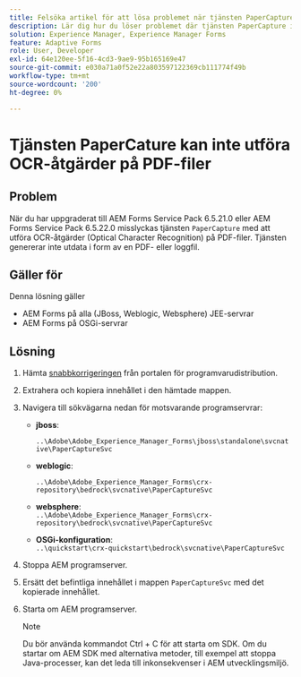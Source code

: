```yaml
---
title: Felsöka artikel för att lösa problemet när tjänsten PaperCapture inte kan utföra OCR-åtgärder (Optical Character Recognition) på PDF-filer.
description: Lär dig hur du löser problemet där tjänsten PaperCapture inte kan utföra OCR-åtgärder (Optical Character Recognition) på PDF-filer.
solution: Experience Manager, Experience Manager Forms
feature: Adaptive Forms
role: User, Developer
exl-id: 64e120ee-5f16-4cd3-9ae9-95b165169e47
source-git-commit: e030a71a0f52e22a803597122369cb111774f49b
workflow-type: tm+mt
source-wordcount: '200'
ht-degree: 0%

---
```



# Tjänsten PaperCature kan inte utföra OCR-åtgärder på PDF-filer

## Problem

När du har uppgraderat till AEM Forms Service Pack 6.5.21.0 eller AEM Forms Service Pack 6.5.22.0 misslyckas tjänsten `PaperCapture` med att utföra OCR-åtgärder (Optical Character Recognition) på PDF-filer. Tjänsten genererar inte utdata i form av en PDF- eller loggfil.

## Gäller för

Denna lösning gäller

* AEM Forms på alla (JBoss, Weblogic, Websphere) JEE-servrar
* AEM Forms på OSGi-servrar

## Lösning

1. Hämta [snabbkorrigeringen](https://nam04.safelinks.protection.outlook.com/?url=https%3A%2F%2Fexperience.adobe.com%2F%23%2Fdownloads%2Fcontent%2Fsoftware-distribution%2Fen%2Faem.html%3Fpackage%3D%2Fcontent%2Fsoftware-distribution%2Fen%2Fdetails.html%2Fcontent%2Fdam%2Faem%2Fpublic%2Fadobe%2Fpackages%2Fcq650%2Fhotfix%2FPaperCaptureSvc.zip&data=05%7C02%7Cruchitas%40adobe.com%7Cf50f80aab6994875271a08dc91f2f137%7Cfa7b1b5a7b34438794aed2c178decee1%7C0%7C0%7C638545719814675925%7CUnknown%7CTWFpbGZsb3d8eyJWIjoiMC4wLjAwMDAiLCJQIjoiV2luMzIiLCJBTiI6Ik1haWwiLCJXVCI6Mn0%3D%7C0%7C%7C%7C&sdata=9pTrMfiMD%2B5kQezxsZwTdOmaaktxURR99d7f6wHr%2FWQ%3D&reserved=0) från portalen för programvarudistribution.
1. Extrahera och kopiera innehållet i den hämtade mappen.
1. Navigera till sökvägarna nedan för motsvarande programservrar:
   * **jboss**:

     `..\Adobe\Adobe_Experience_Manager_Forms\jboss\standalone\svcnative\PaperCaptureSvc`
   * **weblogic**:

     `..\Adobe\Adobe_Experience_Manager_Forms\crx-repository\bedrock\svcnative\PaperCaptureSvc`
   * **websphere**:\
     `..\Adobe\Adobe_Experience_Manager_Forms\crx-repository\bedrock\svcnative\PaperCaptureSvc`
   * **OSGi-konfiguration**:\
     `..\quickstart\crx-quickstart\bedrock\svcnative\PaperCaptureSvc`
1. Stoppa AEM programserver.
1. Ersätt det befintliga innehållet i mappen `PaperCaptureSvc` med det kopierade innehållet.
1. Starta om AEM programserver.

   >[!NOTE]
   >
   > Du bör använda kommandot Ctrl + C för att starta om SDK. Om du startar om AEM SDK med alternativa metoder, till exempel att stoppa Java-processer, kan det leda till inkonsekvenser i AEM utvecklingsmiljö.
